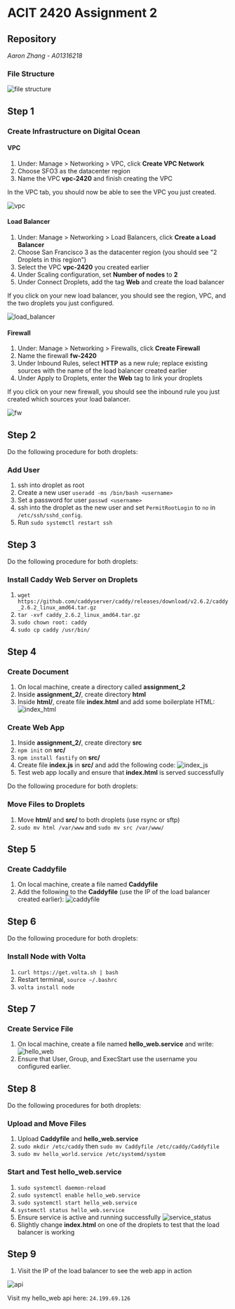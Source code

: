 # ACIT 2420 Assignment 2

## Repository

*Aaron Zhang - A01316218*

### File Structure

![file structure](images/file_structure.png)

## Step 1

### Create Infrastructure on Digital Ocean

#### VPC

  1. Under: Manage > Networking > VPC, click **Create VPC Network**
  2. Choose SFO3 as the datacenter region
  3. Name the VPC **vpc-2420** and finish creating the VPC

In the VPC tab, you should now be able to see the VPC you just created.

![vpc](images/vpc.png)

#### Load Balancer

  1. Under: Manage > Networking > Load Balancers, click **Create a Load Balancer**
  2. Choose San Francisco 3 as the datacenter region (you should see "2 Droplets in this region")
  3. Select the VPC **vpc-2420** you created earlier
  4. Under Scaling configuration, set **Number of nodes** to **2**
  5. Under Connect Droplets, add the tag **Web** and create the load balancer

If you click on your new load balancer, you should see the region, VPC, and the two droplets you just configured.

![load_balancer](images/load_balancer.png)

#### Firewall

  1. Under: Manage > Networking > Firewalls, click **Create Firewall**
  2. Name the firewall **fw-2420**
  3. Under Inbound Rules, select **HTTP** as a new rule; replace existing sources with the name of the load balancer created earlier
  4. Under Apply to Droplets, enter the **Web** tag to link your droplets

If you click on your new firewall, you should see the inbound rule you just created which sources your load balancer.

![fw](images/fw.png)

## Step 2

Do the following procedure for both droplets:

### Add User

  1. ssh into droplet as root
  2. Create a new user `useradd -ms /bin/bash <username>`
  3. Set a password for  user `passwd <username>`
  4. ssh into the droplet as the new user and set `PermitRootLogin` to `no` in `/etc/ssh/sshd_config`.
  5. Run `sudo systemctl restart ssh`

## Step 3

Do the following procedure for both droplets:

### Install Caddy Web Server on Droplets

  1. `wget https://github.com/caddyserver/caddy/releases/download/v2.6.2/caddy_2.6.2_linux_amd64.tar.gz`
  2. `tar -xvf caddy_2.6.2_linux_amd64.tar.gz`
  3. `sudo chown root: caddy`
  4. `sudo cp caddy /usr/bin/`

## Step 4

### Create Document

  1. On local machine, create a directory called **assignment_2**
  2. Inside **assignment_2/**, create directory **html**
  3. Inside **html/**, create file **index.html** and add some boilerplate HTML:
  ![index_html](images/index_html.png)

### Create Web App

  1. Inside **assignment_2/**, create directory **src**
  2. `npm init` on **src/**
  2. `npm install fastify` on **src/**
  3. Create file **index.js** in **src/** and add the following code:
  ![index_js](images/index_js.png)
  4. Test web app locally and ensure that **index.html** is served successfully

Do the following procedure for both droplets:

### Move Files to Droplets
  1. Move **html/** and **src/** to both droplets (use rsync or sftp)
  2. `sudo mv html /var/www` and `sudo mv src /var/www/`

## Step 5

### Create Caddyfile

  1. On local machine, create a file named **Caddyfile**
  3. Add the following to the **Caddyfile** (use the IP of the load balancer created earlier):
  ![caddyfile](images/caddyfile.png)

## Step 6

Do the following procedure for both droplets:

### Install Node with Volta

  1. `curl https://get.volta.sh | bash`
  2. Restart terminal, `source ~/.bashrc`
  3. `volta install node`

## Step 7

### Create Service File
  1. On local machine, create a file named **hello_web.service** and write:
  ![hello_web](images/hello_web.png)
  2. Ensure that User, Group, and ExecStart use the username you configured earlier.

## Step 8

Do the following procedures for both droplets:

### Upload and Move Files

  1. Upload **Caddyfile** and **hello_web.service**
  2. `sudo mkdir /etc/caddy` then `sudo mv Caddyfile /etc/caddy/Caddyfile`
  4. `sudo mv hello_world.service /etc/systemd/system`

### Start and Test hello_web.service

  1. `sudo systemctl daemon-reload`
  2. `sudo systemctl enable hello_web.service`
  3. `sudo systemctl start hello_web.service`
  4. `systemctl status hello_web.service`
  5. Ensure service is active and running successfully
  ![service_status](images/service_status.png)
  6. Slightly change **index.html** on one of the droplets to test that the load balancer is working

## Step 9

  1. Visit the IP of the load balancer to see the web app in action

![api](images/api.png)

Visit my hello_web api here: `24.199.69.126`
